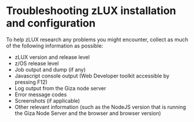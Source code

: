 # Troubleshooting zLUX installation and configuration
 
To help zLUX research any problems you might encounter, collect as much of the following information as possible:

 - zLUX version and release level
 - z/OS release level
 - Job output and dump (if any)
 - Javascript console output (Web Developer toolkit accessible by pressing F12)
 - Log output from the Giza node server
 - Error message codes
 - Screenshots (if applicable)
 - Other relevant information (such as the NodeJS version that is running the Giza Node Server and the browser and browser version)


